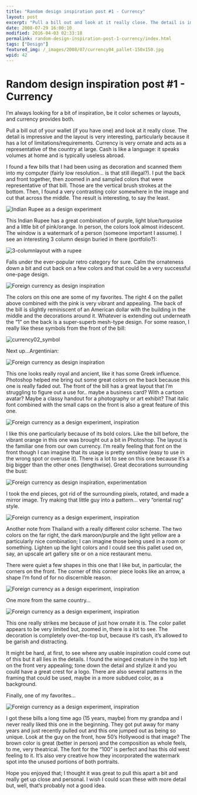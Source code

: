 ```yaml
---
title: "Random design inspiration post #1 - Currency"
layout: post
excerpt: "Pull a bill out and look at it really close. The detail is impressive and the layout is very interesting, particularly because it has a lot of limitations/requirements. "
date: 2008-07-29 16:00:10
modified: 2016-04-03 02:33:18
permalink: random-design-inspiration-post-1-currency/index.html
tags: ["Design"]
featured_img: /_images/2008/07/currency04_pallet-150x150.jpg
wpid: 42
---
```


# Random design inspiration post #1 - Currency

I’m always looking for a bit of inspiration, be it color schemes or layouts, and currency provides both.

Pull a bill out of your wallet (if you have one) and look at it really close. The detail is impressive and the layout is very interesting, particularly because it has a lot of limitations/requirements. Currency is very ornate and acts as a representative of the country at large. Cash is like a language: it speaks volumes at home and is typically useless abroad.

I found a few bills that I had been using as decoration and scanned them into my computer (fairly low resolution… is that still illegal?). I put the back and front together, then zoomed in and sampled colors that were representative of that bill. Those are the vertical brush strokes at the bottom. Then, I found a very contrasting color somewhere in the image and cut that across the middle. The result is interesting, to say the least.

![Indian Rupee as a design experiment](/_images/2008/07/currency01_pallet1.jpg "currency01_pallet1")

This Indian Rupee has a great combination of purple, light blue/turquoise and a little bit of pink/orange. In person, the colors look almost iridescent. The window is a watermark of a person (someone important I assume). I see an interesting 3 column design buried in there (portfolio?):

![3-columnlayout with a rupee](/_images/2008/07/currency01_layout-300x182.jpg "currency01_layout")

Falls under the ever-popular retro category for sure. Calm the ornateness down a bit and cut back on a few colors and that could be a very successful one-page design.

![Foreign currency as design inspiration](/_images/2008/07/currency02_pallet1.jpg "currency02_pallet1")

The colors on this one are some of my favorites. The right 4 on the pallet above combined with the pink is very vibrant and appealing. The back of the bill is slightly reminiscent of an American dollar with the building in the middle and the decorations around it. Whatever is extending out underneath the “1” on the back is a super-superb mesh-type design. For some reason, I really like these symbols from the front of the bill:

![](/_images/2008/07/currency02_symbol.jpg "currency02_symbol")

Next up…Argentinian:

![Foreign currency as design inspiration](/_images/2008/07/currency03_pallet.jpg "currency03_pallet")

This one looks really royal and ancient, like it has some Greek influence. Photoshop helped me bring out some great colors on the back because this one is really faded out. The front of the bill has a great layout that I’m struggling to figure out a use for.. maybe a business card? With a cartoon avatar? Maybe a classy handout for a photography or art exhibit? That italic font combined with the small caps on the front is also a great feature of this one.

![Foreign currency as a design experiment, inspiration](/_images/2008/07/currency04_pallet.jpg "currency04_pallet")

I like this one particularly because of its bold colors. Like the bill before, the vibrant orange in this one was brought out a bit in Photoshop. The layout is the familiar one from our own currency. I’m really feeling that font on the front though I can imagine that its usage is pretty sensitive (easy to use in the wrong spot or overuse it). There is a lot to see on this one because it’s a big bigger than the other ones (lengthwise). Great decorations surrounding the bust:

![Foreign currency as design inspiration, experimentation](/_images/2008/07/currency04_symbol.jpg "currency04_symbol")

I took the end pieces, got rid of the surrounding pixels, rotated, and made a mirror image. Try making that little guy into a pattern… very “oriental rug” style.

![Foreign currency as a design experiment, inspiration](/_images/2008/07/currency05_pallet.jpg "currency05_pallet")

Another note from Thailand with a really different color scheme. The two colors on the far right, the dark maroon/purple and the light yellow are a particularly nice combination; I can imagine those being used in a room or something. Lighten up the light colors and I could see this pallet used on, say, an upscale art gallery site or on a nice restaurant menu.

There were quiet a few shapes in this one that I like but, in particular, the corners on the front. The corner of this corner piece looks like an arrow, a shape I’m fond of for no discernible reason.

![Foreign currency as a design experiment, inspiration](/_images/2008/07/currency05_piece.jpg)

One more from the same country…

![Foreign currency as a design experiment, inspiration](/_images/2008/07/currency07_pallet.jpg)

This one really strikes me because of just how ornate it is. The color pallet appears to be very limited but, zoomed in, there is a lot to see. The decoration is completely over-the-top but, because it’s cash, it’s allowed to be garish and distracting.

It might be hard, at first, to see where any usable inspiration could come out of this but it all lies in the details. I found the winged creature in the top left on the front very appealing; tone down the detail and stylize it and you could have a great crest for a logo. There are also several patterns in the framing that could be used, maybe in a more subdued color, as a background.

Finally, one of my favorites…

![Foreign currency as a design experiment, inspiration](/_images/2008/07/currency06_pallet.jpg)

I got these bills a long time ago (15 years, maybe) from my grandpa and I never really liked this one in the beginning. They got put away for many years and just recently pulled out and this one jumped out as being so unique. Look at the guy on the front, how 50’s Hollywood is that image? The brown color is great (better in person) and the composition as whole feels, to me, very theatrical. The font for the “100” is perfect and has this old west feeling to it. It’s also very creative how they incorporated the watermark spot into the unused portions of both portraits.

Hope you enjoyed that; I thought it was great to pull this apart a bit and really get up close and personal. I wish I could scan these with more detail but, well, that’s probably not a good idea.
